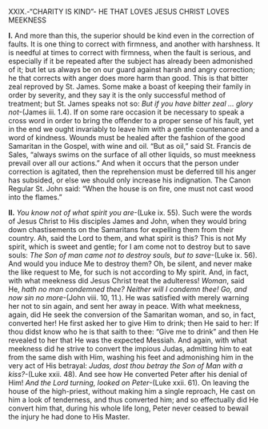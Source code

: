 
XXIX.-“CHARITY IS KIND”- HE THAT LOVES JESUS CHRIST LOVES MEEKNESS

**I\.** And more than this, the superior should be kind even in the correction of faults. It is one thing to correct with firmness, and another with harshness. It is needful at times to correct with firmness, when the fault is serious, and especially if it be repeated after the subject has already been admonished of it; but let us always be on our guard against harsh and angry correction; he that corrects with anger does more harm than good. This is that bitter zeal reproved by St. James. Some make a boast of keeping their family in order by severity, and they say it is the only successful method of treatment; but St. James speaks not so: _But if you have bitter zeal … glory not_-(James iii. 1.4). If on some rare occasion it be necessary to speak a cross word in order to bring the offender to a proper sense of his fault, yet in the end we ought invariably to leave him with a gentle countenance and a word of kindness. Wounds must be healed after the fashion of the good Samaritan in the Gospel, with wine and oil. “But as oil,” said St. Francis de Sales, “always swims on the surface of all other liquids, so must meekness prevail over all our actions.” And when it occurs that the person under correction is agitated, then the reprehension must be deferred till his anger has subsided, or else we should only increase his indignation. The Canon Regular St. John said: “When the house is on fire, one must not cast wood into the flames.”

**II\.** _You know not of what spirit you are_-(Luke ix. 55). Such were the words of Jesus Christ to His disciples James and John, when they would bring down chastisements on the Samaritans for expelling them from their country. Ah, said the Lord to them, and what spirit is this? This is not My spirit, which is sweet and gentle; for I am come not to destroy but to save souls: _The Son of man came not to destroy souls, but to save_-(Luke ix. 56). And would you induce Me to destroy them? Oh, be silent, and never make the like request to Me, for such is not according to My spirit. And, in fact, with what meekness did Jesus Christ treat the adulteress! _Woman_, said He, _hath no man condemned thee?_ _Neither will I condemn thee!_ _Go, and now sin no more_-(John viii. 10, 11.). He was satisfied with merely warning her not to sin again, and sent her away in peace. With what meekness, again, did He seek the conversion of the Samaritan woman, and so, in fact, converted her! He first asked her to give Him to drink; then He said to her: If thou didst know who he is that saith to thee: “Give me to drink” and then He revealed to her that He was the expected Messiah. And again, with what meekness did he strive to convert the impious Judas, admitting him to eat from the same dish with Him, washing his feet and admonishing him in the very act of His betrayal: _Judas, dost thou betray the Son of Man with a kiss?_-(Luke xxii. 48). And see how He converted Peter after his denial of Him! _And the Lord turning, looked on Peter_-(Luke xxii. 61). On leaving the house of the high-priest, without making him a single reproach, He cast on him a look of tenderness, and thus converted him; and so effectually did He convert him that, during his whole life long, Peter never ceased to bewail the injury he had done to His Master.


